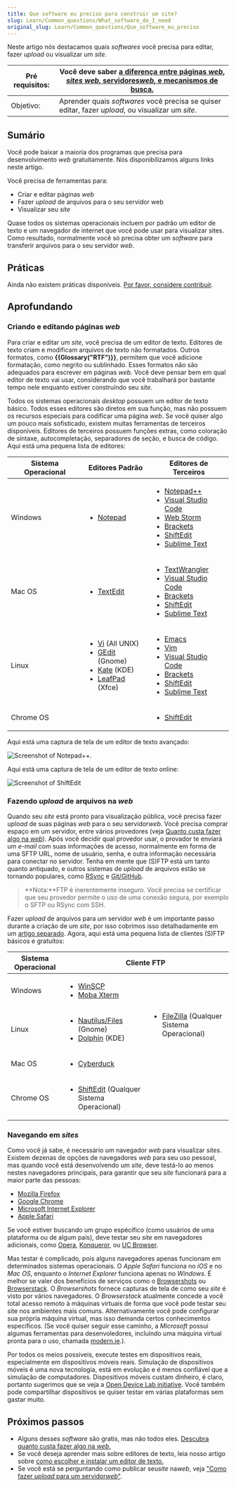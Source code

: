 ```yaml
---
title: Que software eu preciso para construir um site?
slug: Learn/Common_questions/What_software_do_I_need
original_slug: Learn/Common_questions/Que_software_eu_preciso
---
```

Neste artigo nós destacamos quais _softwares_ você precisa para editar, fazer _upload_ ou visualizar um _site_.

| Pré requisitos: | Você deve saber [a diferença entre páginas _web_, _sites web_, servidores*web*, e mecanismos de busca.](/pt-BR/docs/Learn/page_vs_site_vs_server_vs_search_engine) |
| --------------- | ------------------------------------------------------------------------------------------------------------------------------------------------------------------ |
| Objetivo:       | Aprender quais _softwares_ você precisa se quiser editar, fazer _upload_, ou visualizar um _site_.                                                                 |

## Sumário

Você pode baixar a maioria dos programas que precisa para desenvolvimento _web_ gratuitamente. Nós disponibilizamos alguns links neste artigo.

Você precisa de ferramentas para:

- Criar e editar páginas _web_
- Fazer _upload_ de arquivos para o seu servidor web
- Visualizar seu _site_

Quase todos os sistemas operacionais incluem por padrão um editor de texto e um navegador de internet que você pode usar para visualizar sites. Como resultado, normalmente você só precisa obter um _software_ para transferir arquivos para o seu servidor _web_.

## Práticas

Ainda não existem práticas disponíveis. [Por favor, considere contribuir](/pt-BR/docs/MDN/Getting_started).

## Aprofundando

### Criando e editando páginas _web_

Para criar e editar um _site_, você precisa de um editor de texto. Editores de texto criam e modificam arquivos de texto não formatados. Outros formatos, como **{{Glossary("RTF")}}**, permitem que você adicione formatação, como negrito ou sublinhado. Esses formatos não são adequados para escrever em páginas _web._ Você deve pensar bem em qual editor de texto vai usar, considerando que você trabalhará por bastante tempo nele enquanto estiver construíndo seu _site_.

Todos os sistemas operacionais _desktop_ possuem um editor de texto básico. Todos esses editores são diretos em sua função, mas não possuem os recursos especiais para codificar uma página _web_. Se você quiser algo um pouco mais sofisticado, existem muitas ferramentas de terceiros disponíveis. Editores de terceiros possuem funções extras, como coloração de sintaxe, autocompletação, separadores de seção, e busca de código. Aqui está uma pequena lista de editores:

<table class="standard-table">
  <thead>
    <tr>
      <th scope="col">Sistema Operacional</th>
      <th scope="col">Editores Padrão</th>
      <th scope="col">Editores de Terceiros</th>
    </tr>
  </thead>
  <tbody>
    <tr>
      <td>Windows</td>
      <td>
        <ul>
          <li>
            <a
              href="http://en.wikipedia.org/wiki/Notepad_%28software%29"
              rel="external"
              >Notepad</a
            >
          </li>
        </ul>
      </td>
      <td>
        <ul>
          <li><a href="http://notepad-plus-plus.org/">Notepad++</a></li>
          <li>
            <a href="https://www.visualstudio.com/">Visual Studio Code</a>
          </li>
          <li><a href="https://www.jetbrains.com/webstorm/">Web Storm</a></li>
          <li><a href="http://brackets.io/">Brackets</a></li>
          <li><a href="https://shiftedit.net/">ShiftEdit</a></li>
          <li><a href="https://www.sublimetext.com/">Sublime Text</a></li>
        </ul>
      </td>
    </tr>
    <tr>
      <td>Mac OS</td>
      <td>
        <ul>
          <li>
            <a href="http://en.wikipedia.org/wiki/TextEdit" rel="external"
              >TextEdit</a
            >
          </li>
        </ul>
      </td>
      <td>
        <ul>
          <li>
            <a href="http://www.barebones.com/products/textwrangler/"
              >TextWrangler</a
            >
          </li>
          <li>
            <a href="https://www.visualstudio.com/">Visual Studio Code</a>
          </li>
          <li><a href="http://brackets.io/">Brackets</a></li>
          <li><a href="https://shiftedit.net/">ShiftEdit</a></li>
          <li><a href="https://www.sublimetext.com/">Sublime Text</a></li>
        </ul>
      </td>
    </tr>
    <tr>
      <td>Linux</td>
      <td>
        <ul>
          <li>
            <a href="http://en.wikipedia.org/wiki/Vi" rel="external">Vi</a> (All
            UNIX)
          </li>
          <li>
            <a href="http://en.wikipedia.org/wiki/Gedit" rel="external"
              >GEdit</a
            >
            (Gnome)
          </li>
          <li>
            <a
              href="http://en.wikipedia.org/wiki/Kate_%28text_editor%29"
              rel="external"
              >Kate</a
            >
            (KDE)
          </li>
          <li>
            <a href="http://en.wikipedia.org/wiki/Leafpad" rel="external"
              >LeafPad</a
            >
            (Xfce)
          </li>
        </ul>
      </td>
      <td>
        <ul>
          <li><a href="http://www.gnu.org/software/emacs/">Emacs</a></li>
          <li><a href="http://www.vim.org/" rel="external">Vim</a></li>
          <li>
            <a href="https://www.visualstudio.com/">Visual Studio Code</a>
          </li>
          <li><a href="http://brackets.io/">Brackets</a></li>
          <li><a href="https://shiftedit.net/">ShiftEdit</a></li>
          <li><a href="https://www.sublimetext.com/">Sublime Text</a></li>
        </ul>
      </td>
    </tr>
    <tr>
      <td>Chrome OS</td>
      <td></td>
      <td>
        <ul>
          <li><a href="https://shiftedit.net/">ShiftEdit</a></li>
        </ul>
      </td>
    </tr>
  </tbody>
</table>

Aqui está uma captura de tela de um editor de texto avançado:

![Screenshot of Notepad++.](https://mdn.mozillademos.org/files/8221/NotepadPlusPlus.png)

Aqui está uma captura de tela de um editor de texto online:

![Screenshot of ShiftEdit](https://mdn.mozillademos.org/files/15837/shiftedit.png)

### Fazendo _upload_ de arquivos na _web_

Quando seu _site_ está pronto para visualização pública, você precisa fazer _upload_ de suas páginas _web_ para o seu servidor*web.* Você precisa comprar espaço em um servidor, entre vários provedores (veja [Quanto custa fazer algo na _web_](/pt-BR/docs/Learn/Common_questions/How_much_does_it_cost)). Após você decidir qual provedor usar, o provador te enviará um _e-mail_ com suas informações de acesso, normalmente em forma de uma SFTP URL, nome de usuário, senha, e outra informação necessária para conectar no servidor. Tenha em mente que (S)FTP está um tanto quanto antiquado, e outros sistemas de _upload_ de arquivos estão se tornando populares, como [RSync](https://en.wikipedia.org/wiki/Rsync) e [Git/GitHub](https://help.github.com/articles/using-a-custom-domain-with-github-pages/).

> **Nota:**FTP é inerentemente inseguro. Você precisa se certificar que seu provedor permite o uso de uma conexão segura, por exemplo o SFTP ou RSync com SSH.

Fazer _upload_ de arquivos para um servidor _web_ é um importante passo durante a criação de um _site_, por isso cobrimos isso detalhadamente em um [artigo separado](/pt-BR/docs/Learn/Upload_files_to_a_web_server). Agora, aqui está uma pequena lista de clientes (S)FTP básicos e gratuítos:

<table class="standard-table">
  <thead>
    <tr>
      <th scope="col">Sistema Operacional</th>
      <th colspan="2" rowspan="1" scope="col" style="text-align: center">
        Cliente FTP
      </th>
    </tr>
  </thead>
  <tbody>
    <tr>
      <td>Windows</td>
      <td>
        <ul>
          <li><a href="http://winscp.net" rel="external">WinSCP</a></li>
          <li><a href="http://mobaxterm.mobatek.net/">Moba Xterm</a></li>
        </ul>
      </td>
      <td colspan="1" rowspan="3">
        <ul>
          <li>
            <a href="https://filezilla-project.org/">FileZilla</a> (Qualquer
            Sistema Operacional)
          </li>
        </ul>
      </td>
    </tr>
    <tr>
      <td>Linux</td>
      <td>
        <ul>
          <li>
            <a
              href="https://wiki.gnome.org/action/show/Apps/Files?action=show&#x26;redirect=Apps%2FNautilus"
              rel="external"
              >Nautilus/Files</a
            >
            (Gnome)
          </li>
          <li>
            <a href="http://dolphin.com/" rel="external">Dolphin</a> (KDE)
          </li>
        </ul>
      </td>
    </tr>
    <tr>
      <td>Mac OS</td>
      <td>
        <ul>
          <li><a href="http://cyberduck.de/">Cyberduck</a></li>
        </ul>
      </td>
    </tr>
    <tr>
      <td>Chrome OS</td>
      <td>
        <ul>
          <li>
            <a href="https://shiftedit.net/">ShiftEdit</a> (Qualquer Sistema
            Operacional)
          </li>
        </ul>
      </td>
      <td colspan="1"></td>
    </tr>
  </tbody>
</table>

### Navegando em _sites_

Como você já sabe, é necessário um navegador _web_ para visualizar _sites_. Existem dezenas de opções de navegadores _web_ para seu uso pessoal, mas quando você está desenvolvendo um _site_, deve testá-lo ao menos nestes navegadores principais, para garantir que seu _site_ funcionará para a maior parte das pessoas:

- [Mozilla Firefox](https://www.mozilla.org/en-US/firefox/new/)
- [Google Chrome](https://www.google.com/chrome/)
- [Microsoft Internet Explorer](http://windows.microsoft.com/en-US/internet-explorer/download-ie)
- [Apple Safari](http://www.apple.com/safari/)

Se você estiver buscando um grupo espécífico (como usuários de uma plataforma ou de algum país), deve testar seu _site_ em navegadores adicionais, como [Opera](http://www.opera.com/), [Konqueror](http://www.konqueror.org/), ou [UC Browser](http://www.ucweb.com/ucbrowser/).

Mas testar é complicado, pois alguns navegadores apenas funcionam em determinados sistemas operacionais. O _Apple Safari_ funciona no _iOS_ e no _Mac OS_, enquanto o _Internet Explorer_ funciona apenas no _Windows_. É melhor se valer dos benefícios de serviços como o [Browsershots](http://browsershots.org/) ou [Browserstack](http://www.browserstack.com/). O _Browsershots_ fornece capturas de tela de como seu _site_ é visto por vários navegadores. O _Browserstack_ atualmente concede a você total acesso remoto à máquinas virtuais de forma que você pode testar seu site nos ambientes mais comuns. Alternativamente você pode configurar sua própria máquina virtual, mas isso demanda certos conhecimentos específicos. (Se você quiser seguir esse caminho, a _Microsoft_ possui algumas ferramentas para desenvoledores, incluíndo uma máquina virtual pronta para o uso, chamada [modern.ie](https://modern.ie).).

Por todos os meios possíveis, execute testes em dispositivos reais, especialmente em dispositivos móveis reais. Simulação de dispositivos móveis é uma nova tecnologia, está em evolução e é menos confiável que a simulação de computadores. Dispositivos móveis custam dinheiro, é claro, portanto sugerimos que se veja a [Open Device Lab initiative](http://opendevicelab.com/). Você também pode compartilhar dispositivos se quiser testar em várias plataformas sem gastar muito.

## Próximos passos

- Alguns desses _software_ são gratis, mas não todos eles. [Descubra quanto custa fazer algo na _web_](/pt-BR/docs/Learn/Common_questions/How_much_does_it_cost)[.](/pt-BR/docs/Learn/How_much_does_it_cost)
- Se você deseja aprender mais sobre editores de texto, leia nosso artigo sobre [como escolher e instalar um editor de texto.](/pt-BR/docs/Learn/Choose,_Install_and_set_up_a_text_editor)
- Se você está se perguntando como publicar seu*site* na*web*, veja ["Como fazer _upload_ para um servidor*web*"](/pt-BR/docs/Learn/Upload_files_to_a_web_server).
